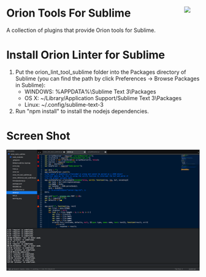 # Orion Tools For Sublime <img src="./orion.ico" align="right" width="40">
A collection of plugins that provide Orion tools for Sublime.

# Install Orion Linter for Sublime #
1. Put the orion_lint_tool_sublime folder into the Packages directory of Sublime (you can find the path by click Preferences → Browse Packages in Sublime):
	* WINDOWS: %APPDATA%\Sublime Text 3\Packages
 	* OS X: ~/Library/Application Support/Sublime Text 3\Packages
 	* Linux: ~/.config/sublime-text-3 
2. Run "npm install" to install the nodejs dependencies.

# Screen Shot #
<img src="./screenshot.tiff">

